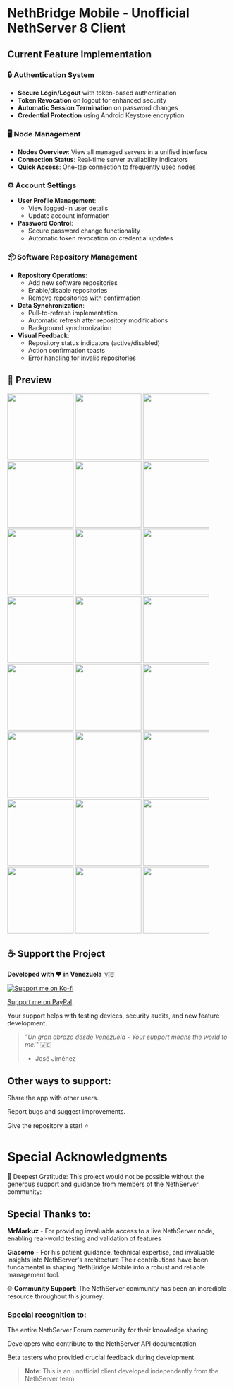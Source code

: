 # NethBridge Mobile - Unofficial NethServer 8 Client

## Current Feature Implementation

### 🔒 Authentication System
- **Secure Login/Logout** with token-based authentication
- **Token Revocation** on logout for enhanced security
- **Automatic Session Termination** on password changes
- **Credential Protection** using Android Keystore encryption

### 🖥️ Node Management
- **Nodes Overview**: View all managed servers in a unified interface
- **Connection Status**: Real-time server availability indicators
- **Quick Access**: One-tap connection to frequently used nodes

### ⚙️ Account Settings
- **User Profile Management**:
  - View logged-in user details
  - Update account information
- **Password Control**:
  - Secure password change functionality
  - Automatic token revocation on credential updates

### 📦 Software Repository Management
- **Repository Operations**:
  - Add new software repositories
  - Enable/disable repositories
  - Remove repositories with confirmation
- **Data Synchronization**:
  - Pull-to-refresh implementation
  - Automatic refresh after repository modifications
  - Background synchronization
- **Visual Feedback**:
  - Repository status indicators (active/disabled)
  - Action confirmation toasts
  - Error handling for invalid repositories

## 📸 Preview

<img src="https://github.com/user-attachments/assets/4001b7e1-aa66-4a2a-b23c-0dc9a87a174b" width="150"> <img src="https://github.com/user-attachments/assets/9a6eb1ad-779e-4ff7-bbef-bc8bb2c4e518" width="150">
        <img src="https://github.com/user-attachments/assets/c51984f2-35ef-421a-b882-8346fccef317" width="150"> <img src="https://github.com/user-attachments/assets/ef0ffa1b-acd8-4553-abf4-f3beb23102eb" width="150">
        <img src="https://github.com/user-attachments/assets/857cdb88-f2b4-4d15-b0ce-17ca089e42b2" width="150"> <img src="https://github.com/user-attachments/assets/adbe2d28-7e38-409e-9039-4d317f9d03c5" width="150">
        <img src="https://github.com/user-attachments/assets/25df5368-7b9a-400d-a000-1843a77f9642" width="150"> <img src="https://github.com/user-attachments/assets/f095eeb2-1086-4e50-8642-29424bf6fd1c" width="150"> <img src="https://github.com/user-attachments/assets/cdad9fa5-9b76-4953-9bb6-9a362e11d818" width="150">
        <img src="https://github.com/user-attachments/assets/43aa94b1-f1d6-4d42-8215-3f383084ff3c" width="150"> <img src="https://github.com/user-attachments/assets/ed79dd7a-b2d1-4aec-8ef7-ba9f07b6aa6b" width="150"> <img src="https://github.com/user-attachments/assets/dcd48b6d-877b-4217-adc1-46eb956df4e4" width="150">
        <img src="https://github.com/user-attachments/assets/6d6b5b3a-b552-49e4-80a0-de900d737ac8" width="150"> <img src="https://github.com/user-attachments/assets/399a31a8-0114-4338-a3c4-6680e4c7777f" width="150"> <img src="https://github.com/user-attachments/assets/2f24d5c5-b2f6-49e0-8a3c-a7d3a82e436c" width="150">
        <img src="https://github.com/user-attachments/assets/9c54c0bc-02e4-42c5-8c2c-e3114cd466b1" width="150"> <img src="https://github.com/user-attachments/assets/53d2b3fd-b395-4f27-9f1f-5c07638a4b78" width="150"> <img src="https://github.com/user-attachments/assets/f5b0426c-c1f1-4921-8079-4a0ad1b6758d" width="150">
        <img src="https://github.com/user-attachments/assets/293050a7-4ab0-41bc-8cba-8f890905f219" width="150"> <img src="https://github.com/user-attachments/assets/178f7dae-3051-4845-9bf9-d6fe167c39dc" width="150"> <img src="https://github.com/user-attachments/assets/ebfe3386-fc3f-471a-b579-0ea9e29294f5" width="150">
        <img src="https://github.com/user-attachments/assets/143d497c-a316-48eb-8ff0-cd7cd7ef7637" width="150"> <img src="https://github.com/user-attachments/assets/2410631e-911c-4900-a35d-e830f1dc6941" width="150"> <img src="https://github.com/user-attachments/assets/c4bc1b80-8ee7-4512-9b5e-cd901e9df142" width="150">


## ☕ Support the Project

**Developed with ❤️ in Venezuela** 🇻🇪

[![Support me on Ko-fi](https://img.shields.io/badge/Support%20Me-Ko--fi-FF5E5B?logo=kofi&logoColor=white&style=for-the-badge)](https://ko.fi.com/josegjimenezs)
 
[Support me on PayPal](https://paypal.me/josegjimenez)

Your support helps with testing devices, security audits, and new feature development.

> *"Un gran abrazo desde Venezuela - Your support means the world to me!"* 🇻🇪  
> - José Jiménez

## Other ways to support:

Share the app with other users.

Report bugs and suggest improvements.

Give the repository a star! ⭐

# Special Acknowledgments

🙏 Deepest Gratitude: This project would not be possible without the generous support and guidance from members of the NethServer community:

## Special Thanks to:

**MrMarkuz** - For providing invaluable access to a live NethServer node, enabling real-world testing and validation of features

**Giacomo** - For his patient guidance, technical expertise, and invaluable insights into NethServer's architecture Their contributions have been fundamental in shaping NethBridge Mobile into a robust and reliable management tool.

🌐 **Community Support**: The NethServer community has been an incredible resource throughout this journey. 

### Special recognition to:

The entire NethServer Forum community for their knowledge sharing

Developers who contribute to the NethServer API documentation

Beta testers who provided crucial feedback during development


> **Note**: This is an unofficial client developed independently from the NethServer team
